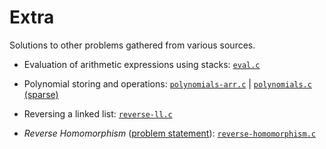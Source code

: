 # Extra

Solutions to other problems gathered from various sources.

- Evaluation of arithmetic expressions using stacks: [`eval.c`](./eval.c)

- Polynomial storing and operations: [`polynomials-arr.c`](./polynomials-arr.c) | [`polynomials.c` (sparse)](./polynomials.c)

- Reversing a linked list: [`reverse-ll.c`](./reverse-ll.c)

- _Reverse Homomorphism_ ([problem statement](./LT2-EVEN-A2019.pdf)): [`reverse-homomorphism.c`](./reverse-homomorphism.c)
